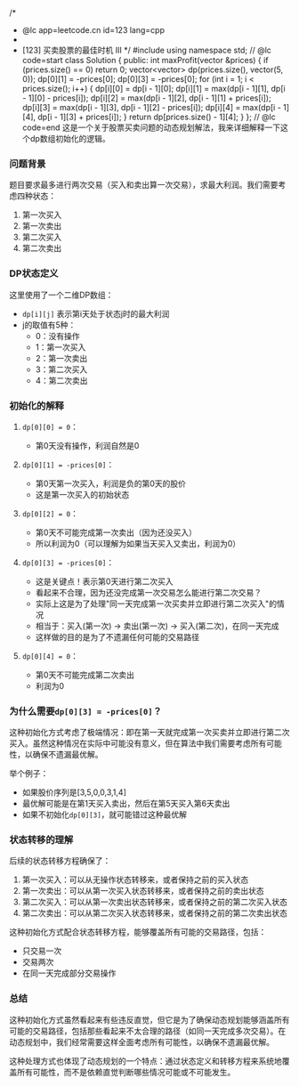 /*
 * @lc app=leetcode.cn id=123 lang=cpp
 *
 * [123] 买卖股票的最佳时机 III
 */
#include <vector>
using namespace std;
// @lc code=start
class Solution
{
public:
    int maxProfit(vector<int> &prices)
    {
        if (prices.size() == 0)
            return 0;
        vector<vector<int>> dp(prices.size(), vector<int>(5, 0));
        dp[0][1] = -prices[0];
        dp[0][3] = -prices[0];
        for (int i = 1; i < prices.size(); i++)
        {
            dp[i][0] = dp[i - 1][0];
            dp[i][1] = max(dp[i - 1][1], dp[i - 1][0] - prices[i]);
            dp[i][2] = max(dp[i - 1][2], dp[i - 1][1] + prices[i]);
            dp[i][3] = max(dp[i - 1][3], dp[i - 1][2] - prices[i]);
            dp[i][4] = max(dp[i - 1][4], dp[i - 1][3] + prices[i]);
        }
        return dp[prices.size() - 1][4];
    }
};
// @lc code=end
这是一个关于股票买卖问题的动态规划解法，我来详细解释一下这个dp数组初始化的逻辑。

### 问题背景
题目要求最多进行两次交易（买入和卖出算一次交易），求最大利润。我们需要考虑四种状态：
1. 第一次买入
2. 第一次卖出
3. 第二次买入
4. 第二次卖出

### DP状态定义
这里使用了一个二维DP数组：
- `dp[i][j]` 表示第i天处于状态j时的最大利润
- j的取值有5种：
  - 0：没有操作
  - 1：第一次买入
  - 2：第一次卖出
  - 3：第二次买入
  - 4：第二次卖出

### 初始化的解释

1. `dp[0][0] = 0`：
   - 第0天没有操作，利润自然是0

2. `dp[0][1] = -prices[0]`：
   - 第0天第一次买入，利润是负的第0天的股价
   - 这是第一次买入的初始状态

3. `dp[0][2] = 0`：
   - 第0天不可能完成第一次卖出（因为还没买入）
   - 所以利润为0（可以理解为如果当天买入又卖出，利润为0）

4. `dp[0][3] = -prices[0]`：
   - 这是关键点！表示第0天进行第二次买入
   - 看起来不合理，因为还没完成第一次交易怎么能进行第二次交易？
   - 实际上这是为了处理"同一天完成第一次买卖并立即进行第二次买入"的情况
   - 相当于：买入(第一次) -> 卖出(第一次) -> 买入(第二次)，在同一天完成
   - 这样做的目的是为了不遗漏任何可能的交易路径

5. `dp[0][4] = 0`：
   - 第0天不可能完成第二次卖出
   - 利润为0

### 为什么需要`dp[0][3] = -prices[0]`？

这种初始化方式考虑了极端情况：即在第一天就完成第一次买卖并立即进行第二次买入。虽然这种情况在实际中可能没有意义，但在算法中我们需要考虑所有可能性，以确保不遗漏最优解。

举个例子：
- 如果股价序列是[3,5,0,0,3,1,4]
- 最优解可能是在第1天买入卖出，然后在第5天买入第6天卖出
- 如果不初始化`dp[0][3]`，就可能错过这种最优解

### 状态转移的理解

后续的状态转移方程确保了：
1. 第一次买入：可以从无操作状态转移来，或者保持之前的买入状态
2. 第一次卖出：可以从第一次买入状态转移来，或者保持之前的卖出状态
3. 第二次买入：可以从第一次卖出状态转移来，或者保持之前的第二次买入状态
4. 第二次卖出：可以从第二次买入状态转移来，或者保持之前的第二次卖出状态

这种初始化方式配合状态转移方程，能够覆盖所有可能的交易路径，包括：
- 只交易一次
- 交易两次
- 在同一天完成部分交易操作

### 总结

这种初始化方式虽然看起来有些违反直觉，但它是为了确保动态规划能够涵盖所有可能的交易路径，包括那些看起来不太合理的路径（如同一天完成多次交易）。在动态规划中，我们经常需要这样全面考虑所有可能性，以确保不遗漏最优解。

这种处理方式也体现了动态规划的一个特点：通过状态定义和转移方程来系统地覆盖所有可能性，而不是依赖直觉判断哪些情况可能或不可能发生。